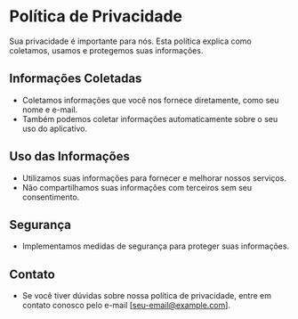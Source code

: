 # Política de Privacidade

Sua privacidade é importante para nós. Esta política explica como coletamos, usamos e protegemos suas informações.

## Informações Coletadas
- Coletamos informações que você nos fornece diretamente, como seu nome e e-mail.
- Também podemos coletar informações automaticamente sobre o seu uso do aplicativo.

## Uso das Informações
- Utilizamos suas informações para fornecer e melhorar nossos serviços.
- Não compartilhamos suas informações com terceiros sem seu consentimento.

## Segurança
- Implementamos medidas de segurança para proteger suas informações.

## Contato
- Se você tiver dúvidas sobre nossa política de privacidade, entre em contato conosco pelo e-mail [seu-email@example.com].
